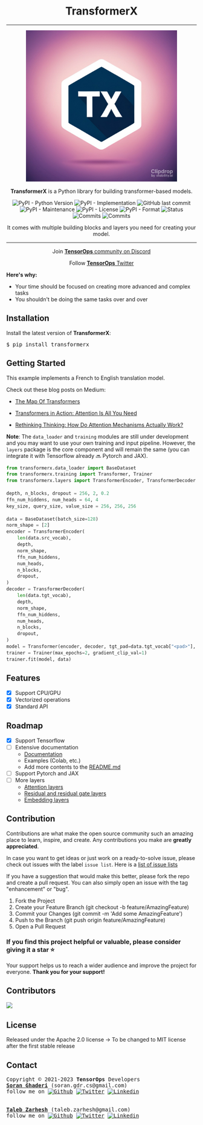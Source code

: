<div align="center">
<h1><b>TransformerX</b></h1>
<hr>
<div>
<img src="logo.jpeg" height="400" width="400">
</div>
<p><b>TransformerX</b> is a Python library for building transformer-based models.</p>
</div>

<div align="center">
<img alt="PyPI - Python Version" src="https://img.shields.io/pypi/pyversions/emgraph">
<img alt="PyPI - Implementation" src="https://img.shields.io/pypi/implementation/transformerx">
<img alt="GitHub last commit" src="https://img.shields.io/github/last-commit/tensorops/transformerx">
<img alt="PyPI - Maintenance" src="https://img.shields.io/badge/Maintained%3F-yes-green.svg">
<img alt="PyPI - License" src="https://img.shields.io/pypi/l/transformerx.svg">
<img alt="PyPI - Format" src="https://img.shields.io/pypi/format/transformerx.svg">
<img alt="Status" src="https://img.shields.io/pypi/status/transformerx.svg">
<img alt="Commits" src="https://badgen.net/github/commits/tensorops/transformerx">
<img alt="Commits" src="https://img.shields.io/badge/TensorFlow 2-FF6F00?style=flat&logo=tensorflow&logoColor=white">
</div>

<div align="center">
<p>It comes with multiple building blocks and layers you need for creating your model.</p>
<hr>
</div>

<div align="center">
    <p>Join <a href="https://discord.gg/WGdPS5NJ"><b>TensorOps</b> community on Discord</a></p>
    <p>Follow <a target="_blank" href="https://twitter.com/tensorops"><b>TensorOps</b> Twitter</a></p>
</div>

<b>Here's why:</b>

- Your time should be focused on creating more advanced and complex tasks
- You shouldn't be doing the same tasks over and over

<div>
  <h2>Installation</h2>
  <p>Install the latest version of <b>TransformerX</b>:</p>
  <pre>$ pip install transformerx</pre>
</div>

<div>
<h2>Getting Started</h2>
<p>This example implements a French to English translation model.</p>

<p>Check out these blog posts on Medium:

- <a href="https://towardsdatascience.com/the-map-of-transformers-e14952226398">The Map Of Transformers</a></p>
- <a href="https://towardsdatascience.com/transformers-in-action-attention-is-all-you-need-ac10338a023a">Transformers in
  Action: Attention Is All You Need</a></p>
- <a href="https://towardsdatascience.com/rethinking-thinking-how-do-attention-mechanisms-actually-work-a6f67d313f99">
  Rethinking Thinking: How Do Attention Mechanisms Actually Work?</a></p>

<b>Note</b>: The <code>data_loader</code> and <code>training</code> modules are still under development and you may
want to use your own training and input pipeline. However,
the <code>layers</code> package is the core component and will remain the same (you can integrate it with Tensorflow
already 🔜 Pytorch and JAX).

```python
from transformerx.data_loader import BaseDataset
from transformerx.training import Transformer, Trainer
from transformerx.layers import TransformerEncoder, TransformerDecoder

depth, n_blocks, dropout = 256, 2, 0.2
ffn_num_hiddens, num_heads = 64, 4
key_size, query_size, value_size = 256, 256, 256

data = BaseDataset(batch_size=128)
norm_shape = [2]
encoder = TransformerEncoder(
    len(data.src_vocab),
    depth,
    norm_shape,
    ffn_num_hiddens,
    num_heads,
    n_blocks,
    dropout,
)
decoder = TransformerDecoder(
    len(data.tgt_vocab),
    depth,
    norm_shape,
    ffn_num_hiddens,
    num_heads,
    n_blocks,
    dropout,
)
model = Transformer(encoder, decoder, tgt_pad=data.tgt_vocab["<pad>"], lr=0.001)
trainer = Trainer(max_epochs=2, gradient_clip_val=1)
trainer.fit(model, data)
```

</div>

<div>
<h2>Features</h2>

- [x] Support CPU/GPU
- [x] Vectorized operations
- [x] Standard API

</div>

<div>
<h2>Roadmap</h2>

- [x] Support Tensorflow
- [ ] Extensive documentation
    - <a href="https://github.com/tensorops/TransformerX/issues/30">Documentation</a>
    - Examples (Colab, etc.)
    - Add more contents to the <a href="https://github.com/tensorops/TransformerX/blob/master/README.md">README.md</a>
- [ ] Support Pytorch and JAX
- [ ] More layers
    - <a href="https://github.com/tensorops/TransformerX/issues/44">Attention layers</a>
    - <a href="https://github.com/tensorops/TransformerX/issues/42">Residual and residual gate layers</a>
    - <a href="https://github.com/tensorops/TransformerX/issues/41">Embedding layers</a>

</div>
<div>
<h2>Contribution</h2>

Contributions are what make the open source community such an amazing place to learn, inspire, and create. Any
contributions you make are <b>greatly appreciated</b>.

In case you want to get ideas or just work on a ready-to-solve issue, please check out issues with the
label `issue list`.
Here is a <a href="https://github.com/tensorops/TransformerX/issues?q=is%3Aissue+is%3Aopen+label%3A%22issue+list%22">
list of issue lists</a>

If you have a suggestion that would make this better, please fork the repo and create a pull request. You can also
simply open an issue with the tag "enhancement" or "bug".

<ol>
<li>Fork the Project</li>
<li>Create your Feature Branch (git checkout -b feature/AmazingFeature)</li>
<li>Commit your Changes (git commit -m 'Add some AmazingFeature')</li>
<li>Push to the Branch (git push origin feature/AmazingFeature)</li>
<li>Open a Pull Request</li>
</ol>

<h3>If you find this project helpful or valuable, please consider giving it a star ⭐️</h3> Your support helps us to
reach
a wider audience and improve the project for everyone. <b>Thank you for your support!</b>
</div>

<div>
<h2>Contributors</h2>
<a href = "https://github.com/Tanu-N-Prabhu/Python/graphs/contributors">
  <img src = "https://contrib.rocks/image?repo=tensorops/transformerx"/>
</a>
</div>

<div>
<h2>License</h2>
<p>Released under the Apache 2.0 license -> To be changed to MIT license after the first stable release</p>
</div>

<h2>Contact</h2>
<div class="footer"><pre>Copyright &copy; 2021-2023 <b>TensorOps</b> Developers
<a href="https://soran-ghaderi.github.io/"><b>Soran Ghaderi</b></a> (soran.gdr.cs@gmail.com)
follow me on <a href="https://github.com/soran-ghaderi"><img alt="Github" src="https://img.shields.io/badge/GitHub-100000?&logo=github&logoColor=white"></a> <a href="https://twitter.com/soranghadri"><img alt="Twitter" src="https://img.shields.io/badge/Twitter-1DA1F2?&logo=twitter&logoColor=white"></a> <a href="https://www.linkedin.com/in/soran-ghaderi/"><img alt="Linkedin" src="https://img.shields.io/badge/LinkedIn-0077B5?&logo=linkedin&logoColor=white"></a>
<br>
<a href="https://uk.linkedin.com/in/taleb-zarhesh"><b>Taleb Zarhesh</b></a> (taleb.zarhesh@gmail.com)
follow me on <a href="https://github.com/sigma1326"><img alt="Github" src="https://img.shields.io/badge/GitHub-100000?&logo=github&logoColor=white"></a> <a href="https://twitter.com/taleb__z"><img alt="Twitter" src="https://img.shields.io/badge/Twitter-1DA1F2?&logo=twitter&logoColor=white"></a> <a href="https://www.linkedin.com/in/taleb-zarhesh/"><img alt="Linkedin" src="https://img.shields.io/badge/LinkedIn-0077B5?&logo=linkedin&logoColor=white"></a>
</pre>
</div>

